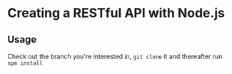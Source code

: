 # Creating a RESTful API with Node.js

## Usage
Check out the branch you're interested in, ```git clone``` it and thereafter run ```npm install```